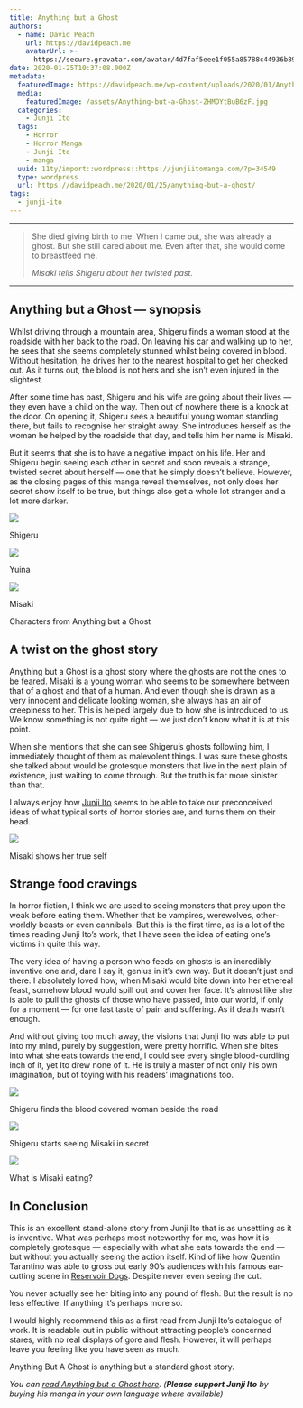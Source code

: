```yaml
---
title: Anything but a Ghost
authors:
  - name: David Peach
    url: https://davidpeach.me
    avatarUrl: >-
      https://secure.gravatar.com/avatar/4d7faf5eee1f055a85788c44936b8995eaab6dfb004e7854ec747ccb272e91ee?s=96&d=mm&r=g
date: 2020-01-25T10:37:08.000Z
metadata:
  featuredImage: https://davidpeach.me/wp-content/uploads/2020/01/Anything-but-a-Ghost.jpg
  media:
    featuredImage: /assets/Anything-but-a-Ghost-ZHMDYtBuB6zF.jpg
  categories:
    - Junji Ito
  tags:
    - Horror
    - Horror Manga
    - Junji Ito
    - manga
  uuid: 11ty/import::wordpress::https://junjiitomanga.com/?p=34549
  type: wordpress
  url: https://davidpeach.me/2020/01/25/anything-but-a-ghost/
tags:
  - junji-ito
---
```

* * *

> She died giving birth to me. When I came out, she was already a ghost. But she still cared about me. Even after that, she would come to breastfeed me.
> 
> <cite>Misaki tells Shigeru about her twisted past.</cite>

* * *

## Anything but a Ghost — synopsis

Whilst driving through a mountain area, Shigeru finds a woman stood at the roadside with her back to the road. On leaving his car and walking up to her, he sees that she seems completely stunned whilst being covered in blood. Without hesitation, he drives her to the nearest hospital to get her checked out. As it turns out, the blood is not hers and she isn’t even injured in the slightest.

After some time has past, Shigeru and his wife are going about their lives — they even have a child on the way. Then out of nowhere there is a knock at the door. On opening it, Shigeru sees a beautiful young woman standing there, but fails to recognise her straight away. She introduces herself as the woman he helped by the roadside that day, and tells him her name is Misaki.

But it seems that she is to have a negative impact on his life. Her and Shigeru begin seeing each other in secret and soon reveals a strange, twisted secret about herself — one that he simply doesn’t believe. However, as the closing pages of this manga reveal themselves, not only does her secret show itself to be true, but things also get a whole lot stranger and a lot more darker.

[![](/assets/Shigeru-300x300-mnn4YBINaIzO.jpg)](/assets/Shigeru-300x300-mnn4YBINaIzO.jpg)

Shigeru

[![](/assets/Yuina-300x300-60aQssP4Ken7.jpg)](/assets/Yuina-300x300-60aQssP4Ken7.jpg)

Yuina

[![](/assets/Misaki-300x300-BesMd0K1WZlK.jpg)](/assets/Misaki-300x300-BesMd0K1WZlK.jpg)

Misaki

Characters from Anything but a Ghost

## A twist on the ghost story

Anything but a Ghost is a ghost story where the ghosts are not the ones to be feared. Misaki is a young woman who seems to be somewhere between that of a ghost and that of a human. And even though she is drawn as a very innocent and delicate looking woman, she always has an air of creepiness to her. This is helped largely due to how she is introduced to us. We know something is not quite right — we just don’t know what it is at this point.

When she mentions that she can see Shigeru’s ghosts following him, I immediately thought of them as malevolent things. I was sure these ghosts she talked about would be grotesque monsters that live in the next plain of existence, just waiting to come through. But the truth is far more sinister than that.

I always enjoy how [Junji Ito](https://davidpeach.me/) seems to be able to take our preconceived ideas of what typical sorts of horror stories are, and turns them on their head.

[![](/assets/Misaki-shows-her-true-self-768-4y51AT497jtl.jpg)](/assets/Misaki-shows-her-true-self-768-4y51AT497jtl.jpg)

Misaki shows her true self

## Strange food cravings

In horror fiction, I think we are used to seeing monsters that prey upon the weak before eating them. Whether that be vampires, werewolves, other-worldly beasts or even cannibals. But this is the first time, as is a lot of the times reading Junji Ito’s work, that I have seen the idea of eating one’s victims in quite this way.

The very idea of having a person who feeds on ghosts is an incredibly inventive one and, dare I say it, genius in it’s own way. But it doesn’t just end there. I absolutely loved how, when Misaki would bite down into her ethereal feast, somehow blood would spill out and cover her face. It’s almost like she is able to pull the ghosts of those who have passed, into our world, if only for a moment — for one last taste of pain and suffering. As if death wasn’t enough.

And without giving too much away, the visions that Junji Ito was able to put into my mind, purely by suggestion, were pretty horrific. When she bites into what she eats towards the end, I could see every single blood-curdling inch of it, yet Ito drew none of it. He is truly a master of not only his own imagination, but of toying with his readers’ imaginations too.

[![](/assets/Shigeru-finds-the-blood-covere-M5aCnma7LpCh.jpg)](/assets/Shigeru-finds-the-blood-covere-M5aCnma7LpCh.jpg)

Shigeru finds the blood covered woman beside the road

[![](/assets/Shigeru-starts-seeing-Misaki-i-qVj66vgMPRrz.jpg)](/assets/Shigeru-starts-seeing-Misaki-i-qVj66vgMPRrz.jpg)

Shigeru starts seeing Misaki in secret

[![](/assets/What-is-Misaki-eating-300x242-fVPoUnpTKbam.jpg)](/assets/What-is-Misaki-eating-300x242-fVPoUnpTKbam.jpg)

What is Misaki eating?

## In Conclusion

This is an excellent stand-alone story from Junji Ito that is as unsettling as it is inventive. What was perhaps most noteworthy for me, was how it is completely grotesque — especially with what she eats towards the end — but without you actually seeing the action itself. Kind of like how Quentin Tarantino was able to gross out early 90’s audiences with his famous ear-cutting scene in [Reservoir Dogs](https://en.wikipedia.org/wiki/Reservoir_Dogs). Despite never even seeing the cut.

You never actually see her biting into any pound of flesh. But the result is no less effective. If anything it’s perhaps more so.

I would highly recommend this as a first read from Junji Ito’s catalogue of work. It is readable out in public without attracting people’s concerned stares, with no real displays of gore and flesh. However, it will perhaps leave you feeling like you have seen as much.

Anything But A Ghost is anything but a standard ghost story.

_You can [read Anything but a Ghost here](https://kissmanga.com/Manga/Shin-Yami-no-Koe-Kaidan/Vol-001-Ch-004--Anything-but-a-Ghost?id=103564). (**Please support Junji Ito** by buying his manga in your own language where available)_